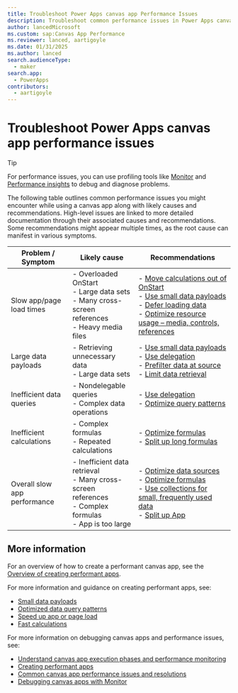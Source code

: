 ```yaml
---
title: Troubleshoot Power Apps canvas app Performance Issues
description: Troubleshoot common performance issues in Power Apps canvas app.
author: lancedMicrosoft
ms.custom: sap:Canvas App Performance
ms.reviewer: lanced, aartigoyle
ms.date: 01/31/2025
ms.author: lanced
search.audienceType: 
  - maker 
search.app: 
  - PowerApps
contributors:
  - aartigoyle
---
```

# Troubleshoot Power Apps canvas app performance issues

> [!TIP]
> For performance issues, you can use profiling tools like [Monitor](/power-apps/maker/monitor-overview) and [Performance insights](/power-apps/maker/common/performance-insights-overview) to debug and diagnose problems.

The following table outlines common performance issues you might encounter while using a canvas app along with likely causes and recommendations. High-level issues are linked to more detailed documentation through their associated causes and recommendations. Some recommendations might appear multiple times, as the root cause can manifest in various symptoms.

| Problem / Symptom   | Likely cause  | Recommendations |
| ---|---|---|
| Slow app/page load times | - Overloaded OnStart<br> - Large data sets<br> - Many cross-screen references <br> - Heavy media files    | - [Move calculations out of OnStart](/power-apps/maker/canvas-apps/working-with-large-apps#use-appformulas-instead-of-apponstart) <br> - [Use small data payloads](/power-apps/maker/canvas-apps/small-data-payloads) <br>  - [Defer loading data](/power-apps/maker/canvas-apps/efficient-calculations#defer-significant-updates-to-a-nonblocking-ui-step) <br> - [Optimize resource usage – media, controls, references](/power-apps/maker/canvas-apps/fast-app-page-load#minimize-required-resources)  |
| Large data payloads    | - Retrieving unnecessary data<br> - Large data sets <br>    |- [Use small data payloads](/power-apps/maker/canvas-apps/small-data-payloads)<br>- [Use delegation](/power-apps/maker/canvas-apps/small-data-payloads#use-delegation) <br> - [Prefilter data at source](/power-apps/maker/canvas-apps/optimized-query-data-patterns#use-server-side-views) <br> - [Limit data retrieval](/power-apps/maker/canvas-apps/small-data-payloads#suggestions) |
| Inefficient data queries | - Nondelegable queries<br> - Complex data operations <br>    |- [Use delegation](/power-apps/maker/canvas-apps/small-data-payloads#use-delegation) <br> - [Optimize query patterns](/power-apps/maker/canvas-apps/optimized-query-data-patterns) |
| Inefficient calculations | - Complex formulas<br> - Repeated calculations <br>    |- [Optimize formulas](/power-apps/maker/canvas-apps/efficient-calculations#calculations) <br> - [Split up long formulas](/power-apps/maker/canvas-apps/working-with-large-apps#split-up-long-formulas)|
| Overall slow app performance | - Inefficient data retrieval<br> - Many cross-screen references<br> - Complex formulas<br>  - App is too large | - [Optimize data sources](/power-apps/maker/canvas-apps/optimized-query-data-patterns) <br> - [Optimize formulas](/power-apps/maker/canvas-apps/fast-app-page-load#avoid-directly-populating-a-collection-with-large-amounts-of-data) <br> - [Use collections for small, frequently used data](/power-apps/maker/canvas-apps/fast-app-page-load#avoid-directly-populating-a-collection-with-large-amounts-of-data) <br> - [Split up App](/power-apps/maker/canvas-apps/working-with-large-apps#partition-the-app) |

## More information

For an overview of how to create a performant canvas app, see the [Overview of creating performant apps](/power-apps/maker/canvas-apps/create-performant-apps-overview).

For more information and guidance on creating performant apps, see:

- [Small data payloads](/power-apps/maker/canvas-apps/small-data-payloads)
- [Optimized data query patterns](/power-apps/maker/canvas-apps/optimized-query-data-patterns)
- [Speed up app or page load](/power-apps/maker/canvas-apps/fast-app-page-load)
- [Fast calculations](/power-apps/maker/canvas-apps/efficient-calculations)

For more information on debugging canvas apps and performance issues, see:

- [Understand canvas app execution phases and performance monitoring](/power-apps/maker/canvas-apps/execution-phases-data-flow)
- [Creating performant apps](/power-apps/maker/canvas-apps/create-performant-apps-overview)
- [Common canvas app performance issues and resolutions](/power-apps/maker/canvas-apps/common-performance-issue-resolutions)
- [Debugging canvas apps with Monitor](/power-apps/maker/monitor-canvasapps)
